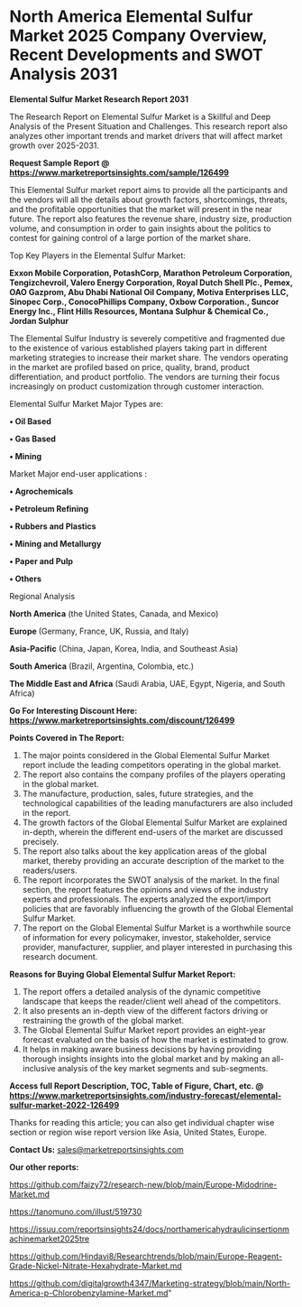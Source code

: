 # North America Elemental Sulfur Market 2025 Company Overview, Recent Developments and SWOT Analysis 2031

<strong>Elemental Sulfur Market Research Report 2031</strong>

The Research Report on Elemental Sulfur Market is a Skillful and Deep Analysis of the Present Situation and Challenges. This research report also analyzes other important trends and market drivers that will affect market growth over 2025-2031.

<strong>Request Sample Report @ <a href=https://www.marketreportsinsights.com/sample/126499>https://www.marketreportsinsights.com/sample/126499</a></strong>

This Elemental Sulfur market report aims to provide all the participants and the vendors will all the details about growth factors, shortcomings, threats, and the profitable opportunities that the market will present in the near future. The report also features the revenue share, industry size, production volume, and consumption in order to gain insights about the politics to contest for gaining control of a large portion of the market share.

Top Key Players in the Elemental Sulfur Market:

<strong>Exxon Mobile Corporation, PotashCorp, Marathon Petroleum Corporation, Tengizchevroil, Valero Energy Corporation, Royal Dutch Shell Plc., Pemex, OAO Gazprom, Abu Dhabi National Oil Company, Motiva Enterprises LLC, Sinopec Corp., ConocoPhillips Company, Oxbow Corporation., Suncor Energy Inc., Flint Hills Resources, Montana Sulphur & Chemical Co., Jordan Sulphur</strong>

The Elemental Sulfur Industry is severely competitive and fragmented due to the existence of various established players taking part in different marketing strategies to increase their market share. The vendors operating in the market are profiled based on price, quality, brand, product differentiation, and product portfolio. The vendors are turning their focus increasingly on product customization through customer interaction.

Elemental Sulfur Market Major Types are:

<strong>• Oil Based

• Gas Based

• Mining</strong>

Market Major end-user applications :

<strong>• Agrochemicals

• Petroleum Refining

• Rubbers and Plastics

• Mining and Metallurgy

• Paper and Pulp

• Others</strong>

Regional Analysis

</u><strong><b>North America</b></strong> (the United States, Canada, and Mexico)

<strong><b>Europe </b></strong>(Germany, France, UK, Russia, and Italy)

<strong><b>Asia-Pacific</b></strong> (China, Japan, Korea, India, and Southeast Asia)

<strong><b>South America</b></strong> (Brazil, Argentina, Colombia, etc.)

<strong><b>The Middle East and Africa</b></strong> (Saudi Arabia, UAE, Egypt, Nigeria, and South Africa)

<strong>Go For Interesting Discount Here: <a href=https://www.marketreportsinsights.com/discount/126499>https://www.marketreportsinsights.com/discount/126499</a></strong>

<strong>Points Covered in The Report:</strong>
<ol>
  <li>The major points considered in the Global Elemental Sulfur Market report include the leading competitors operating in the global market.</li>
  <li>The report also contains the company profiles of the players operating in the global market.</li>
  <li>The manufacture, production, sales, future strategies, and the technological capabilities of the leading manufacturers are also included in the report.</li>
  <li>The growth factors of the Global Elemental Sulfur Market are explained in-depth, wherein the different end-users of the market are discussed precisely.</li>
  <li>The report also talks about the key application areas of the global market, thereby providing an accurate description of the market to the readers/users.</li>
  <li>The report incorporates the SWOT analysis of the market. In the final section, the report features the opinions and views of the industry experts and professionals. The experts analyzed the export/import policies that are favorably influencing the growth of the Global Elemental Sulfur Market.</li>
  <li>The report on the Global Elemental Sulfur Market is a worthwhile source of information for every policymaker, investor, stakeholder, service provider, manufacturer, supplier, and player interested in purchasing this research document.</li>
</ol>
<strong>Reasons for Buying Global Elemental Sulfur Market Report:</strong>

<ol>
  <li>The report offers a detailed analysis of the dynamic competitive landscape that keeps the reader/client well ahead of the competitors.</li>
  <li>It also presents an in-depth view of the different factors driving or restraining the growth of the global market.</li>
  <li>The Global Elemental Sulfur Market report provides an eight-year forecast evaluated on the basis of how the market is estimated to grow.</li>
  <li>It helps in making aware business decisions by having providing thorough insights insights into the global market and by making an all-inclusive analysis of the key market segments and sub-segments.</li>
</ol>
<strong>Access full Report Description, TOC, Table of Figure, Chart, etc. @ <a href=https://www.marketreportsinsights.com/industry-forecast/elemental-sulfur-market-2022-126499>https://www.marketreportsinsights.com/industry-forecast/elemental-sulfur-market-2022-126499</a></strong>


Thanks for reading this article; you can also get individual chapter wise section or region wise report version like Asia, United States, Europe.

<strong>Contact Us:</strong>
sales@marketreportsinsights.com

<strong>Our other reports:</strong>

<a href=https://github.com/faizy72/research-new/blob/main/Europe-Midodrine-Market.md>https://github.com/faizy72/research-new/blob/main/Europe-Midodrine-Market.md</a>

<a href=https://tanomuno.com/illust/519730>https://tanomuno.com/illust/519730</a>

<a href=https://issuu.com/reportsinsights24/docs/northamericahydraulicinsertionmachinemarket2025tre>https://issuu.com/reportsinsights24/docs/northamericahydraulicinsertionmachinemarket2025tre</a>

<a href=https://github.com/Hindavi8/Researchtrends/blob/main/Europe-Reagent-Grade-Nickel-Nitrate-Hexahydrate-Market.md>https://github.com/Hindavi8/Researchtrends/blob/main/Europe-Reagent-Grade-Nickel-Nitrate-Hexahydrate-Market.md</a>

<a href=https://github.com/digitalgrowth4347/Marketing-strategy/blob/main/North-America-p-Chlorobenzylamine-Market.md>https://github.com/digitalgrowth4347/Marketing-strategy/blob/main/North-America-p-Chlorobenzylamine-Market.md</a>"
